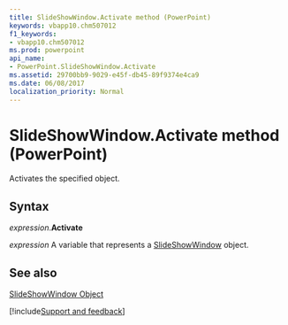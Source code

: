 ```yaml
---
title: SlideShowWindow.Activate method (PowerPoint)
keywords: vbapp10.chm507012
f1_keywords:
- vbapp10.chm507012
ms.prod: powerpoint
api_name:
- PowerPoint.SlideShowWindow.Activate
ms.assetid: 29700bb9-9029-e45f-db45-89f9374e4ca9
ms.date: 06/08/2017
localization_priority: Normal
---
```



# SlideShowWindow.Activate method (PowerPoint)

Activates the specified object.


## Syntax

_expression_.**Activate**

 _expression_ A variable that represents a [SlideShowWindow](./PowerPoint.SlideShowWindow.md) object.


## See also


[SlideShowWindow Object](PowerPoint.SlideShowWindow.md)

[!include[Support and feedback](~/includes/feedback-boilerplate.md)]